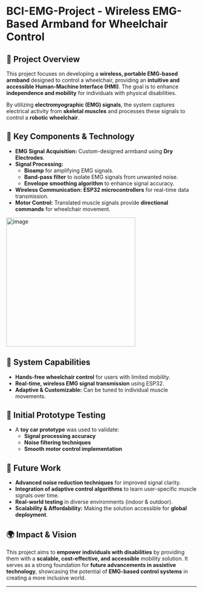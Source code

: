 # BCI-EMG-Project - Wireless EMG-Based Armband for Wheelchair Control  

## 🏥 Project Overview  
This project focuses on developing a **wireless, portable EMG-based armband** designed to control a wheelchair, providing an **intuitive and accessible Human-Machine Interface (HMI)**. The goal is to enhance **independence and mobility** for individuals with physical disabilities.  

By utilizing **electromyographic (EMG) signals**, the system captures electrical activity from **skeletal muscles** and processes these signals to control a **robotic wheelchair**.  

## 🔧 Key Components & Technology  
- **EMG Signal Acquisition:** Custom-designed armband using **Dry Electrodes**.  
- **Signal Processing:**  
  - **Bioamp** for amplifying EMG signals.  
  - **Band-pass filter** to isolate EMG signals from unwanted noise.  
  - **Envelope smoothing algorithm** to enhance signal accuracy.  
- **Wireless Communication:** **ESP32 microcontrollers** for real-time data transmission.  
- **Motor Control:** Translated muscle signals provide **directional commands** for wheelchair movement.  
<img width="341" alt="image" src="https://github.com/user-attachments/assets/de6cd603-c5a8-4f9b-ba6e-f16c89ba65b0" />

## 🎯 System Capabilities  
- **Hands-free wheelchair control** for users with limited mobility.  
- **Real-time, wireless EMG signal transmission** using ESP32.  
- **Adaptive & Customizable:** Can be tuned to individual muscle movements.  

## 🚗 Initial Prototype Testing  
- A **toy car prototype** was used to validate:  
  - **Signal processing accuracy**  
  - **Noise filtering techniques**  
  - **Smooth motor control implementation**  

## 🔬 Future Work  
- **Advanced noise reduction techniques** for improved signal clarity.  
- **Integration of adaptive control algorithms** to learn user-specific muscle signals over time.  
- **Real-world testing** in diverse environments (indoor & outdoor).  
- **Scalability & Affordability:** Making the solution accessible for **global deployment**.  

## 🌍 Impact & Vision  
This project aims to **empower individuals with disabilities** by providing them with a **scalable, cost-effective, and accessible** mobility solution. It serves as a strong foundation for **future advancements in assistive technology**, showcasing the potential of **EMG-based control systems** in creating a more inclusive world.  

---
